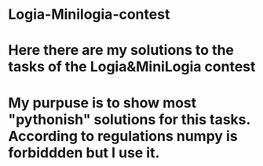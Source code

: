# Logia-Minilogia-contest

# Here there are my solutions to the tasks of the Logia&MiniLogia contest

# My purpuse is to show most "pythonish" solutions for this tasks. According to regulations numpy is forbiddden but I use it.
